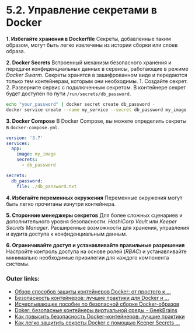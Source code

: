  

# 5.2. Управление секретами в Docker

**1. Избегайте хранения в Dockerfile**
Секреты, добавленные таким образом, могут быть легко извлечены из истории сборки или слоев образа. 

**2. Docker Secrets**
Встроенный механизм безопасного хранения и передачи конфиденциальных данных в сервисы, работающие в режиме *Docker Swarm*. 
Секреты хранятся в зашифрованном виде и передаются только тем контейнерам, которым они необходимы.
	1. Создайте секрет.
	2. Разверните сервис с подключенным секретом. В контейнере секрет будет доступен по пути `/run/secrets/db_password`. 
```bash
echo "your_password" | docker secret create db_password - 
docker service create --name my_service --secret db_password my_image
```

**3. Docker Compose**
В Docker Compose, вы можете определить секреты в `docker-compose.yml`.
```yaml
version: '3.7'
services:
  app:
    image: my_image
    secrets:
      - db_password

secrets:
  db_password:
    file: ./db_password.txt
```

**4. Избегайте переменных окружения**
Переменные окружения могут быть легко прочитаны изнутри контейнера. 

**5. Сторонние менеджеры секретов**
Для более сложных сценариев и дополнительного уровня безопасности. 
*HashiCorp Vault* или *Keeper Secrets Manager*. 
Расширенные возможности для хранения, управления и аудита доступа к конфиденциальным данным.

**6. Ограничивайте доступ и устанавливайте правильные разрешения**
Настройте контроль доступа на основе ролей (*RBAC*) и устанавливайте минимально необходимые привилегии для каждого компонента системы.

### Outer links:
- [Обзор способов защиты контейнеров Docker: от простого к ...](https://habr.com/ru/companies/selectel/articles/854850/)
- [Безопасность контейнеров: лучшие практики для Docker и ...](https://www.securitylab.ru/blog/personal/paragraph/353741.php)
- [Исчерпывающее пособие по безопасной сборке Docker-образов](https://selectel.ru/blog/docker-security-2/)
- [Doker: безопасные контейнеры виртуальной среды - GeekBrains](https://gb.ru/blog/doker/)
- [Как повысить безопасность Docker-контейнеров: лучшие практики](https://timeweb.cloud/tutorials/docker/kak-povysit-bezopasnost-docker)
- [Как легко защитить секреты Docker с помощью Keeper Secrets ...](https://www.keepersecurity.com/blog/ru/2022/02/16/easily-secure-docker-secrets-with-keeper-secrets-manager/)
